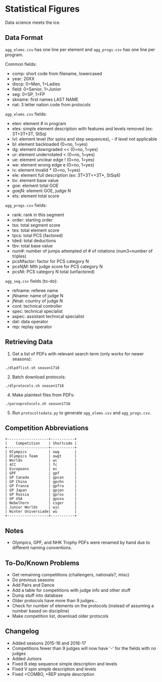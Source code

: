 # Statistical Figures

Data science meets the ice.

## Data Format

`agg_elems.csv` has one line per element and `agg_progs.csv` has one line per program.

Common fields:

- comp: short code from filename, lowercased
- year: 20XX
- discp: 0=Men, 1=Ladies
- field: 0=Senior, 1=Junior
- seg: 0=SP, 1=FP
- skname: first names LAST NAME
- nat: 3 letter nation code from protocols


`agg_elems.csv` fields:

- elen: element # in program
- eles: simple element description with features and levels removed (ex: 3T+3T+3T, StSq)
- lvl: element level (for spins and step sequences), - if level not applicable
- bl: element backloaded (0=no, 1=yes)
- dg: element downgraded << (0=no, 1=yes)
- ur: element underrotated < (0=no, 1=yes)
- ue: element unclear edge ! (0=no, 1=yes)
- we: element wrong edge e (0=no, 1=yes)
- iv: element invalid * (0=no, 1=yes)
- ele: element full description (ex: 3T+3T<+3T*, StSq4)
- bv: element base value
- goe: element total GOE
- goejN: element GOE, judge N
- ets: element total score


`agg_progs.csv` fields:

- rank: rank in this segment
- order: starting order
- tss: total segment score
- tes: total element score
- tpcs: total PCS (factored)
- tded: total deductions
- tbv: total base value
- num#: number of jumps attempted of # of rotations (num3=number of triples)
- pcsNfactor: factor for PCS category N
- pcsNjM: Mth judge score for PCS category N
- pcsNt: PCS category N total (unfactored)

`agg_seg.csv` fields (to-do):

- refname: referee name
- jNname: name of judge N
- jNnat: country of judge N
- cont: technical controller
- spec: technical specialist
- aspec: assistant technical specialist
- dat: data operator
- rep: replay operator


## Retrieving Data

1. Get a list of PDFs with relevant search term (only works for newer seasons):

```
./dlpdflist.sh season1718
```

2. Batch download protocols:

```
./dlprotocols.sh season1718
```

4. Make plaintext files from PDFs:

```
./parseprotocols.sh season1718
```

5. Run `protocoltodata.py` to generate `agg_elems.csv` and `agg_progs.csv`.

## Competition Abbreviations

```
+-------------------+-----------+
|    Competition    | Shortcode |
+-------------------+-----------+
| Olympics          | owg       |
| Olympics Team     | owgt      |
| Worlds            | wc        |
| 4CC               | fc        |
| Europeans         | ec        |
| GPF               | gpf       |
| GP Canada         | gpcan     |
| GP China          | gpchn     |
| GP France         | gpfra     |
| GP Japan          | gpjpn     |
| GP Russia         | gprus     |
| GP USA            | gpusa     |
| Nebelhorn         | csger     |
| Junior Worlds     | wjc       |
| Winter Universiade| wu        |
+-------------------+-----------+
```

## Notes

- Olympics, GPF, and NHK Trophy PDFs were renamed by hand due to different naming conventions.

## To-Do/Known Problems

- Get remaining competitions (challengers, nationals?, misc)
- Do previous seasons
- Add Pairs and Dance
- Add a table for competitions with judge info and other stuff
- Dump stuff into database
- Older protocols have more than 9 judges...
- Check for number of elements on the protocols (instead of assuming a number based on discipline)
- Make competition list, download older protocols

## Changelog

- Added seasons 2015-16 and 2016-17
- Competitions fewer than 9 judges will now have '-' for the fields with no judges
- Added Juniors
- Fixed B step sequence simple description and levels
- Fixed V spin simple description and levels
- Fixed +COMBO, +REP simple description